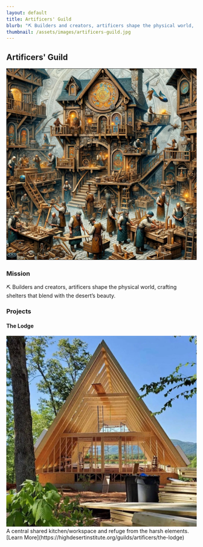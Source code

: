 ```yaml
---
layout: default
title: Artificers' Guild
blurb: "⛏️ Builders and creators, artificers shape the physical world, crafting shelters that blend with the desert’s beauty."
thumbnail: /assets/images/artificers-guild.jpg
---
```


## Artificers' Guild

<img src="/assets/images/artificers-guild.jpg" class="photo">

### Mission
⛏️ Builders and creators, artificers shape the physical world, crafting shelters that blend with the desert’s beauty.


### Projects

#### The Lodge
<img src="/assets/images/a-frame.png" class="photo">
A central shared kitchen/workspace and refuge from the harsh elements.
[Learn More](https://highdesertinstitute.org/guilds/artificers/the-lodge)
